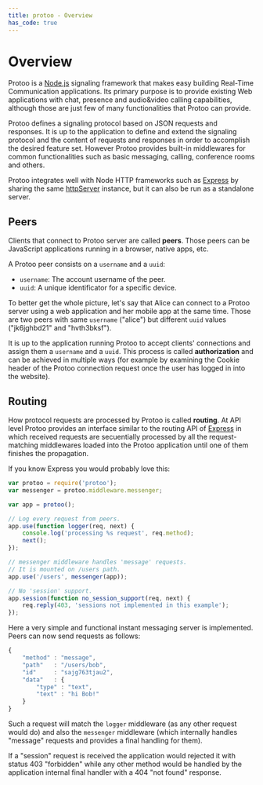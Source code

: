 ```yaml
---
title: protoo - Overview
has_code: true
---
```


# Overview

Protoo is a [Node.js](http://nodejs.org/) signaling framework that makes easy building Real-Time Communication applications. Its primary purpose is to provide existing Web applications with chat, presence and audio&video calling capabilities, although those are just few of many functionalities that Protoo can provide.

Protoo defines a signaling protocol based on JSON requests and responses. It is up to the application to define and extend the signaling protocol and the content of requests and responses in order to accomplish the desired feature set. However Protoo provides built-in middlewares for common functionalities such as basic messaging, calling, conference rooms and others.

Protoo integrates well with Node HTTP frameworks such as [Express](http://expressjs.com/) by sharing the same [httpServer](http://nodejs.org/api/http.html#http_http_createserver_requestlistener) instance, but it can also be run as a standalone server.


## Peers

Clients that connect to Protoo server are called **peers**. Those peers can be JavaScript applications running in a browser, native apps, etc.

A Protoo peer consists on a `username` and a `uuid`:

* `username`: The account username of the peer.
* `uuid`: A unique identificator for a specific device.

To better get the whole picture, let's say that Alice can connect to a Protoo server using a web application and her mobile app at the same time. Those are two peers with same `username` ("alice") but different `uuid` values ("jk6jghbd21" and "hvth3bksf").

It is up to the application running Protoo to accept clients' connections and assign them a `username` and a `uuid`. This process is called **authorization** and can be achieved in multiple ways (for example by examining the Cookie header of the Protoo connection request once the user has logged in into the website).


## Routing

How protocol requests are processed by Protoo is called **routing**. At API level Protoo provides an interface similar to the routing API of [Express](http://expressjs.com/) in which received requests are secuentially processed by all the request-matching middlewares loaded into the Protoo application until one of them finishes the propagation.

If you know Express you would probably love this:

```javascript
var protoo = require('protoo');
var messenger = protoo.middleware.messenger;

var app = protoo();

// Log every request from peers.
app.use(function logger(req, next) {
    console.log('processing %s request', req.method);
    next();
});

// messenger middleware handles 'message' requests.
// It is mounted on /users path.
app.use('/users', messenger(app));

// No 'session' support.
app.session(function no_session_support(req, next) {
    req.reply(403, 'sessions not implemented in this example');
});
```

Here a very simple and functional instant messaging server is implemented. Peers can now send requests as follows:

```javascript
{
    "method" : "message",
    "path"   : "/users/bob",
    "id"     : "sajg763tjau2",
    "data"   : {
        "type" : "text",
        "text" : "hi Bob!"
    }
}
```

Such a request will match the `logger` middleware (as any other request would do) and also the `messenger` middleware (which internally handles "message" requests and provides a final handling for them).

If a "session" request is received the application would rejected it with status 403 "forbidden" while any other method would be handled by the application internal final handler with a 404 "not found" response.
